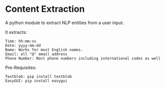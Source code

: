 # Content Extraction
A python module to extract NLP entities from a user input. 

It extracts:

    Time: hh:mm:ss
    Date: yyyy-mm-dd
    Name: Works for most English names. 
    Email: all "@" email address
    Phone Number: Most phone numbers including international codes as well

Pre-Requisites:

    Textblob: pip install textblob
    EasyGUI: pip install easygui

